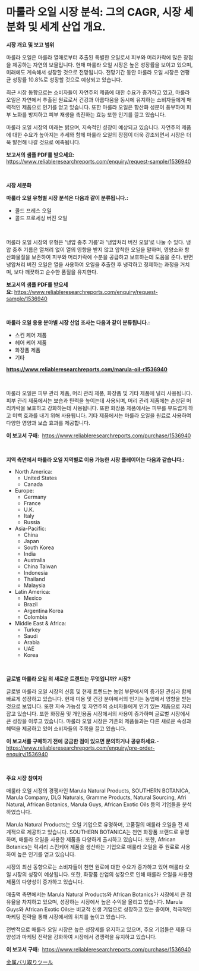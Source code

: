<p><h1>마룰라 오일 시장 분석: 그의 CAGR, 시장 세분화 및 세계 산업 개요.</h1></p><p><strong>시장 개요 및 보고 범위</strong></p>
<p><p>마룰라 오일은 마룰라 열매로부터 추출된 특별한 오일로서 피부와 머리카락에 많은 장점을 제공하는 자연의 보물입니다. 현재 마룰라 오일 시장은 높은 성장률을 보이고 있으며, 미래에도 계속해서 성장할 것으로 전망됩니다. 전망기간 동안 마룰라 오일 시장은 연평균 성장률 10.8%로 성장할 것으로 예상되고 있습니다.</p><p>최근 시장 동향으로는 소비자들이 자연주의 제품에 대한 수요가 증가하고 있고, 마룰라 오일은 자연에서 추출된 원료로서 건강과 아름다움을 동시에 유지하는 소비자들에게 매력적인 제품으로 인기를 얻고 있습니다. 또한 마룰라 오일은 항산화 성분이 풍부하여 피부 노화를 방지하고 피부 재생을 촉진하는 효능 또한 인기를 끌고 있습니다.</p><p>마룰라 오일 시장의 미래는 밝으며, 지속적인 성장이 예상되고 있습니다. 자연주의 제품에 대한 수요가 높아지는 추세와 함께 마룰라 오일의 장점이 더욱 강조되면서 시장은 더욱 발전해 나갈 것으로 예측됩니다.</p></p>
<p><strong>보고서의 샘플 PDF를 받으세요:</strong> <a href="https://www.reliableresearchreports.com/enquiry/request-sample/1536940">https://www.reliableresearchreports.com/enquiry/request-sample/1536940</a></p>
<p>&nbsp;</p>
<p><strong>시장 세분화</strong></p>
<p><strong>마룰라 오일 유형별 시장 분석은 다음과 같이 분류됩니다.:</strong></p>
<p><ul><li>콜드 프레스 오일</li><li>콜드 프로세싱 버진 오일</li></ul></p>
<p>&nbsp;</p>
<p><p>머룰라 오일 시장의 유형은 '냉압 중추 기름'과 '냉압처리 버진 오일'로 나눌 수 있다. 냉압 중추 기름은 열처리 없이 열의 영향을 받지 않고 압착한 오일을 말하며, 영양소와 항산화물질을 보존하여 피부와 머리카락에 수분을 공급하고 보호하는데 도움을 준다. 반면 냉압처리 버진 오일은 열을 사용하여 오일을 추출한 후 냉각하고 정제하는 과정을 거치며, 보다 깨끗하고 순수한 품질을 유지한다.</p></p>
<p><strong>보고서의 샘플 PDF를 받으세요:</strong>&nbsp;<a href="https://www.reliableresearchreports.com/enquiry/request-sample/1536940">https://www.reliableresearchreports.com/enquiry/request-sample/1536940</a></p>
<p>&nbsp;</p>
<p><strong> 마룰라 오일 응용 분야별 시장 산업 조사는 다음과 같이 분류됩니다.:</strong></p>
<p><ul><li>스킨 케어 제품</li><li>헤어 케어 제품</li><li>화장품 제품</li><li>기타</li></ul></p>
<p><strong><a href="https://www.reliableresearchreports.com/marula-oil-r1536940">https://www.reliableresearchreports.com/marula-oil-r1536940</a></strong></p>
<p>&nbsp;</p>
<p><p>마룰라 오일은 피부 관리 제품, 머리 관리 제품, 화장품 및 기타 제품에 널리 사용됩니다. 피부 관리 제품에서는 보습과 탄력을 높이는데 사용되며, 머리 관리 제품에는 손상된 머리카락을 보호하고 강화하는데 사용됩니다. 또한 화장품 제품에서는 피부를 부드럽게 하고 미백 효과를 내기 위해 사용됩니다. 기타 제품에서는 마룰라 오일을 원료로 사용하여 다양한 영양과 보습 효과를 제공합니다.</p></p>
<p><strong>이 보고서 구매:</strong>&nbsp; <a href="https://www.reliableresearchreports.com/purchase/1536940">https://www.reliableresearchreports.com/purchase/1536940</a></p>
<p>&nbsp;</p>
<p><strong>지역 측면에서 마룰라 오일 지역별로 이용 가능한 시장 플레이어는 다음과 같습니다.:</strong></p>
<p><ul>
    <li>
        North America:
        <ul>
            <li>United States</li>
            <li>Canada</li>
        </ul>
    </li>
    <li>
        Europe:
        <ul>
            <li>Germany</li>
            <li>France</li>
            <li>U.K.</li>
            <li>Italy</li>
            <li>Russia</li>
        </ul>
    </li>
    <li>
        Asia-Pacific:
        <ul>
            <li>China</li>
            <li>Japan</li>
            <li>South Korea</li>
            <li>India</li>
            <li>Australia</li>
            <li>China Taiwan</li>
            <li>Indonesia</li>
            <li>Thailand</li>
            <li>Malaysia</li>
        </ul>
    </li>
    <li>
        Latin America:
        <ul>
            <li>Mexico</li>
            <li>Brazil</li>
            <li>Argentina Korea</li>
            <li>Colombia</li>
        </ul>
    </li>
    <li>
        Middle East & Africa:
        <ul>
            <li>Turkey</li>
            <li>Saudi</li>
            <li>Arabia</li>
            <li>UAE</li>
            <li>Korea</li>
        </ul>
    </li>
    </ul></p>
<p>&nbsp;</p>
<p><strong>글로벌 마룰라 오일 의 새로운 트렌드는 무엇입니까? 시장?</strong></p>
<p><p>글로벌 마룰라 오일 시장의 신흥 및 현재 트렌드는 농업 부문에서의 증가된 관심과 함께 빠르게 성장하고 있습니다. 현재 미용 및 건강 분야에서의 인기는 농업에서 영향을 받는 것으로 보입니다. 또한 지속 가능성 및 자연주의 소비자들에게 인기 있는 제품으로 자리 잡고 있습니다. 또한 화장품 및 개인용품 시장에서의 사용이 증가하며 글로벌 시장에서 큰 성장을 이루고 있습니다. 마룰라 오일 시장은 기존의 제품들과는 다른 새로운 속성과 혜택을 제공하고 있어 소비자들의 주목을 끌고 있습니다.</p></p>
<p><strong>이 보고서를 구매하기 전에 궁금한 점이 있으면 문의하거나 공유하세요.</strong>- <a href="https://www.reliableresearchreports.com/enquiry/pre-order-enquiry/1536940">https://www.reliableresearchreports.com/enquiry/pre-order-enquiry/1536940</a></p>
<p>&nbsp;</p>
<p><strong>주요 시장 참여자</strong></p>
<p><p>매룰라 오일 시장의 경쟁사인 Marula Natural Products, SOUTHERN BOTANICA, Marula Company, DLG Naturals, Gramme Products, Natural Sourcing, Afri Natural, African Botanics, Marula Guys, African Exotic Oils 등의 기업들을 분석하였습니다. </p><p>Marula Natural Products는 오일 기업으로 유명하며, 고품질의 매룰라 오일을 전 세계적으로 제공하고 있습니다. SOUTHERN BOTANICA는 천연 화장품 브랜드로 유명하며, 매룰라 오일을 사용한 제품을 다양하게 출시하고 있습니다. 또한, African Botanics는 럭셔리 스킨케어 제품을 생산하는 기업으로 매룰라 오일을 주 원료로 사용하여 높은 인기를 얻고 있습니다.</p><p>시장의 최신 동향으로는 소비자들이 천연 원료에 대한 수요가 증가하고 있어 매룰라 오일 시장의 성장이 예상됩니다. 또한, 화장품 산업의 성장으로 인해 매룰라 오일을 사용한 제품의 다양성이 증가하고 있습니다.</p><p>매출액 측면에서는 Marula Natural Products와 African Botanics가 시장에서 큰 점유율을 차지하고 있으며, 성장하는 시장에서 높은 수익을 올리고 있습니다. Marula Guys와 African Exotic Oils는 비교적 신생 기업으로 성장하고 있는 중이며, 적극적인 마케팅 전략을 통해 시장에서의 위치를 높이고 있습니다. </p><p>전반적으로 매룰라 오일 시장은 높은 성장세를 유지하고 있으며, 주요 기업들은 제품 다양성과 마케팅 전략을 강화하여 시장에서 경쟁력을 유지하고 있습니다.</p></p>
<p><strong>이 보고서 구매:</strong>&nbsp;&nbsp;<a href="https://www.reliableresearchreports.com/purchase/1536940">https://www.reliableresearchreports.com/purchase/1536940</a></p>
<p><p><a href="https://medium.com/@karinaokon69/%E3%83%A1%E3%82%BF%E3%83%AB%E3%83%87%E3%83%90%E3%83%AA%E3%83%B3%E3%82%B0%E3%83%84%E3%83%BC%E3%83%AB%E5%B8%82%E5%A0%B4-2031%E5%B9%B4%E3%81%BE%E3%81%A7%E3%81%AE%E6%88%90%E5%8A%9F%E3%81%99%E3%82%8B%E3%83%93%E3%82%B8%E3%83%8D%E3%82%B9%E6%88%A6%E7%95%A5%E3%81%AE%E9%8D%B5%E3%82%92%E4%BA%88%E6%B8%AC-1a4b8e2fed66">金属バリ取りツール</a></p></p>